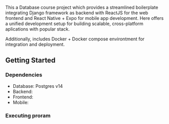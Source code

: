 This a Database course project which provides a streamlined boilerplate integrating Django framework 
as backend with ReactJS for the web frontend and React Native + Expo for mobile app development.
Here offers a unified development setup for building scalable, cross-platform aplications with 
popular stack.

Additionally, includes Docker + Docker compose environtment for integration and deployment.

## Getting Started 

### Dependencies

- Database: Postgres v14
- Backend: 
- Frontend:
- Mobile:

### Executing proram